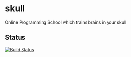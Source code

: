 # skull

Online Programming School which trains brains in your skull 

## Status

[![Build Status](https://travis-ci.org/korczis/skull.svg?branch=master)](https://travis-ci.org/korczis/skull)
